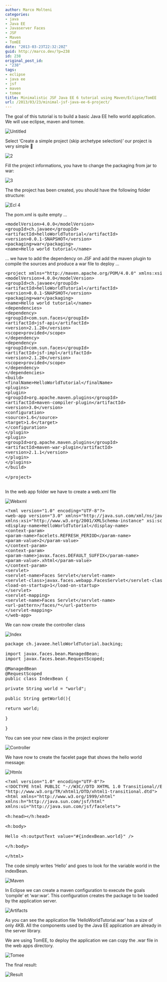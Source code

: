 ```yaml
---
author: Marco Molteni
categories:
- java
- Java EE
- Javaserver Faces
- JSF
- Maven
- TomEE
date: "2013-03-23T22:32:20Z"
guid: http://marco.dev/?p=238
id: 238
original_post_id:
- "238"
tags:
- eclipse
- java ee
- jsf
- maven
- tomee
title: Minimalistic JSF Java EE 6 tutorial using Maven/Eclipse/TomEE
url: /2013/03/23/minimal-jsf-java-ee-6-project/
---
```

The goal of this tutorial is to build a basic Java EE hello world application. We will use eclipse, maven and tomee.

<img title="ecl1.png" alt="Untitled" src="/assets/img/uploads/2013/03/eclipseecl1.png?resize=525%2C233" border="0" data-recalc-dims="1" />

Select &#8216;Create a simple project (skip archetype selection)&#8217; our project is very simple 🙂

<img title="ecl2.png" alt="2" src="/assets/img/wp-content/uploads/2013/03/eclipseecl2.png?resize=600%2C148" border="0" data-recalc-dims="1" />

Fill the project informations, you have to change the packaging from jar to war:

<img title="3.png" alt="3" src="/assets/img/wp-content/uploads/2013/03/eclipse31.png?resize=600%2C279" border="0" data-recalc-dims="1" />

The the project has been created, you should have the following folder structure:

<img title="ecl_4.png" alt="Ecl 4" src="/assets/img/wp-content/uploads/2013/03/eclipseecl_4.png?resize=124%2C138" border="0" data-recalc-dims="1" />

The pom.xml is quite empty &#8230;

<pre class="brush: xml; title: ; notranslate" title="">&lt;modelVersion&gt;4.0.0&lt;/modelVersion&gt;
&lt;groupId&gt;ch.javaee&lt;/groupId&gt;
&lt;artifactId&gt;helloWorldTutorial&lt;/artifactId&gt;
&lt;version&gt;0.0.1-SNAPSHOT&lt;/version&gt;
&lt;packaging&gt;war&lt;/packaging&gt;
&lt;name&gt;Hello world tutorial&lt;/name&gt;
</pre>

… we have to add the dependency on JSF and add the maven plugin to compile the sources and produce a war file to deploy …

<pre class="brush: xml; title: ; notranslate" title="">&lt;project xmlns="http://maven.apache.org/POM/4.0.0" xmlns:xsi="http://www.w3.org/2001/XMLSchema-instance" xsi:schemaLocation="http://maven.apache.org/POM/4.0.0 http://maven.apache.org/xsd/maven-4.0.0.xsd"&gt;
&lt;modelVersion&gt;4.0.0&lt;/modelVersion&gt;
&lt;groupId&gt;ch.javaee&lt;/groupId&gt;
&lt;artifactId&gt;helloWorldTutorial&lt;/artifactId&gt;
&lt;version&gt;0.0.1-SNAPSHOT&lt;/version&gt;
&lt;packaging&gt;war&lt;/packaging&gt;
&lt;name&gt;Hello world tutorial&lt;/name&gt;
&lt;dependencies&gt;
&lt;dependency&gt;
&lt;groupId&gt;com.sun.faces&lt;/groupId&gt;
&lt;artifactId&gt;jsf-api&lt;/artifactId&gt;
&lt;version&gt;2.1.20&lt;/version&gt;
&lt;scope&gt;provided&lt;/scope&gt;
&lt;/dependency&gt;
&lt;dependency&gt;
&lt;groupId&gt;com.sun.faces&lt;/groupId&gt;
&lt;artifactId&gt;jsf-impl&lt;/artifactId&gt;
&lt;version&gt;2.1.20&lt;/version&gt;
&lt;scope&gt;provided&lt;/scope&gt;
&lt;/dependency&gt;
&lt;/dependencies&gt;
&lt;build&gt;
&lt;finalName&gt;HelloWorldTutorial&lt;/finalName&gt;
&lt;plugins&gt;
&lt;plugin&gt;
&lt;groupId&gt;org.apache.maven.plugins&lt;/groupId&gt;
&lt;artifactId&gt;maven-compiler-plugin&lt;/artifactId&gt;
&lt;version&gt;3.0&lt;/version&gt;
&lt;configuration&gt;
&lt;source&gt;1.6&lt;/source&gt;
&lt;target&gt;1.6&lt;/target&gt;
&lt;/configuration&gt;
&lt;/plugin&gt;
&lt;plugin&gt;
&lt;groupId&gt;org.apache.maven.plugins&lt;/groupId&gt;
&lt;artifactId&gt;maven-war-plugin&lt;/artifactId&gt;
&lt;version&gt;2.1.1&lt;/version&gt;
&lt;/plugin&gt;
&lt;/plugins&gt;
&lt;/build&gt;

&lt;/project&gt;

</pre>

In the web app folder we have to create a web.xml file

<img title="webxml.png" alt="Webxml" src="/assets/img/wp-content/uploads/2013/03/eclipsewebxml.png?resize=132%2C108" border="0" data-recalc-dims="1" />

<pre class="brush: xml; title: ; notranslate" title="">&lt;?xml version="1.0" encoding="UTF-8"?&gt;
&lt;web-app version="3.0" xmlns="http://java.sun.com/xml/ns/javaee"
xmlns:xsi="http://www.w3.org/2001/XMLSchema-instance" xsi:schemaLocation="http://java.sun.com/xml/ns/javaee http://java.sun.com/xml/ns/javaee/web-app_3_0.xsd"&gt;
&lt;display-name&gt;HelloWorldTutorial&lt;/display-name&gt;
&lt;context-param&gt;
&lt;param-name&gt;facelets.REFRESH_PERIOD&lt;/param-name&gt;
&lt;param-value&gt;2&lt;/param-value&gt;
&lt;/context-param&gt;
&lt;context-param&gt;
&lt;param-name&gt;javax.faces.DEFAULT_SUFFIX&lt;/param-name&gt;
&lt;param-value&gt;.xhtml&lt;/param-value&gt;
&lt;/context-param&gt;
&lt;servlet&gt;
&lt;servlet-name&gt;Faces Servlet&lt;/servlet-name&gt;
&lt;servlet-class&gt;javax.faces.webapp.FacesServlet&lt;/servlet-class&gt;
&lt;load-on-startup&gt;1&lt;/load-on-startup&gt;
&lt;/servlet&gt;
&lt;servlet-mapping&gt;
&lt;servlet-name&gt;Faces Servlet&lt;/servlet-name&gt;
&lt;url-pattern&gt;/faces/*&lt;/url-pattern&gt;
&lt;/servlet-mapping&gt;
&lt;/web-app&gt;
</pre>

We can now create the controller class

<img title="index.png" alt="Index" src="/assets/img/wp-content/uploads/2013/03/eclipseindex.png?resize=522%2C267" border="0" data-recalc-dims="1" />

<pre class="brush: java; title: ; notranslate" title="">package ch.javaee.helloWorldTutorial.backing;

import javax.faces.bean.ManagedBean;
import javax.faces.bean.RequestScoped;

@ManagedBean
@RequestScoped
public class IndexBean {

private String world = &quot;world&quot;;

public String getWorld(){

return world;

}

}
</pre>

You can see your new class in the project explorer

<img title="controller.png" alt="Controller" src="/assets/img/wp-content/uploads/2013/03/eclipsecontroller.png?resize=262%2C105" border="0" data-recalc-dims="1" />

We have now to create the facelet page that shows the hello world message:

<img title="htmlx.png" alt="Htmlx" src="/assets/img/uploads/2013/03/eclipsehtmlx.png?resize=144%2C89" border="0" data-recalc-dims="1" />

<pre class="brush: xml; title: ; notranslate" title="">&lt;?xml version="1.0" encoding="UTF-8"?&gt;
&lt;!DOCTYPE html PUBLIC "-//W3C//DTD XHTML 1.0 Transitional//EN"
"http://www.w3.org/TR/xhtml1/DTD/xhtml1-transitional.dtd"&gt;
&lt;html xmlns="http://www.w3.org/1999/xhtml"
xmlns:h="http://java.sun.com/jsf/html"
xmlns:ui="http://java.sun.com/jsf/facelets"&gt;

&lt;h:head&gt;&lt;/h:head&gt;

&lt;h:body&gt;

Hello &lt;h:outputText value="#{indexBean.world}" /&gt;

&lt;/h:body&gt;

&lt;/html&gt;</pre>

The code simply writes &#8216;Hello&#8217; and goes to look for the variable world in the indexBean.

<img title="maven.png" alt="Maven" src="/assets/img/uploads/2013/03/eclipsemaven.png?resize=600%2C248" border="0" data-recalc-dims="1" />

In Eclipse we can create a maven configuration to execute the goals &#8216;compile&#8217; et &#8216;war:war&#8217;. This configuration creates the package to be loaded by the application server.

<img title="artifacts.png" alt="Artifacts" src="/assets/img/wp-content/uploads/2013/03/eclipseartifacts.png?resize=600%2C157" border="0" data-recalc-dims="1" />

As you can see the application file &#8216;HelloWorldTutorial.war&#8217; has a size of only 4KB. All the components used by the Java EE application are already in the server library.

We are using TomEE, to deploy the application we can copy the .war file in the web apps directory.

<img title="tomee.png" alt="Tomee" src="/assets/img/uploads/2013/03/eclipsetomee.png?resize=245%2C160" border="0" data-recalc-dims="1" />

The final result:

<img title="result.png" alt="Result" src="/assets/img/uploads/2013/03/eclipseresult.png?resize=523%2C152" border="0" data-recalc-dims="1" />